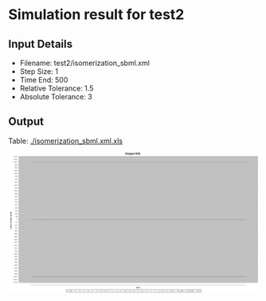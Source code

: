 # Simulation result for test2
## Input Details

- Filename: test2/isomerization_sbml.xml
- Step Size: 1
- Time End: 500
- Relative Tolerance: 1.5
- Absolute Tolerance: 3
## Output 

Table: [./isomerization_sbml.xml.xls](./isomerization_sbml.xml.xls)
<p align=center><img src=./isomerization_sbml.xml.svg></p>
